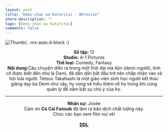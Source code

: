 ```yaml
---
layout: post
title: "Demi-chan wa Kataritai - BDrevise"
share-description: ""
tags: [Demi-chan wa Kataritai]
comments: false
---
```


![Thumb](https://tpn-team.github.io/assets/img/DemichanwaKataritai_thumb.jpg){: .mx-auto.d-block :}
<center>
<b>Số tập:</b> 12 <br>
<b>Studio:</b> A-1 Pictures <br>
<b>Thể loại:</b> Comedy, Fantasy <br>
<b>Nội dung:</b>Câu chuyện diễn ra trong một thời đại mà Ajin (demi-người), tình cờ được biết đến như là Demi, đã dần dần bắt đầu trở nên chấp nhận vào xã hội loài người. Tetsuo Takahashi là một giáo viên sinh học người kết thúc giảng dạy ba Demi như vậy, hy vọng sẽ hiểu thêm về họ trong khi cũng quản lý để nắm bắt sự chú ý của họ. <br>

<hr>

<b>Nhân sự:</b> Josée <br>
Cảm ơn <b>Củ Cải Fansub</b> đã làm ra bản dịch chất lượng này. <br>
Chúc các bạn xem film vui vẻ!<br><br>
<b><a href="https://github.com/TPN-Team/TPN-Team-DDL/blob/master/Demi-chan%20wa%20Kataritai.md">DDL</a></b> <br>
</center>
<!-- excerpt-end -->
